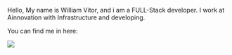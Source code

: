 Hello, My name is William Vitor, and i am a FULL-Stack developer.
I work at Ainnovation with Infrastructure and developing.

You can find me in here:

<a href="https://www.linkedin.com/in/williamvitor/"><img src="https://img.shields.io/badge/LinkedIn-0077B5?style=for-the-badge&logo=linkedin&logoColor=white" ></a>
